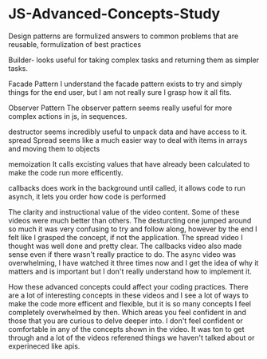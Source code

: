 # JS-Advanced-Concepts-Study
Design patterns are formulized answers to common problems that are reusable, formulization of best practices

Builder- looks useful for taking complex tasks and returning them as simpler tasks.

Facade Pattern I understand the facade pattern exists to try and simply
 things for the end user, but I am not really sure I grasp how it all fits.

Observer Pattern 
The observer pattern seems really useful for more complex actions in js, 
in sequences.  

destructor seems incredibly useful to unpack data and have access to it.
spread
Spread seems like a much easier way to deal with items in arrays and moving them to objects

memoization
It calls excisting values that have already been calculated to make the code run
more efficently. 


callbacks
does work in the background until called, it allows code to run asynch, it lets
you order how code is performed

The clarity and instructional value of the video content.
Some of these videos were much better than others.  The desturcting  one jumped around so much it was very confusing to try and follow along, however by the end I felt like I grasped the concept, if not the application. The spread video I thought was well done and pretty clear.  The callbacks video also made sense even if there wasn't really practice to do.  The async video was overwhelming, I have watched it three times now and I get the idea of why it matters and is important but I don't really understand how to implement it.

How these advanced concepts could affect your coding practices.
There are a lot of interesting concepts in these videos and I see a lot of ways to make the code more efficent and flexible, but it is so many concepts I feel completely overwhelmed by then.
Which areas you feel confident in and those that you are curious to delve deeper into.
I don't feel confident or comfortable in any of the concepts shown in the video.  It was ton to get through and a lot of the videos referened things we haven't talked about or experineced like apis.